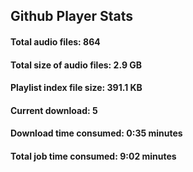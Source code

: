 ## Github Player Stats

#### **Total audio files**: 864

#### **Total size of audio files**: 2.9 GB

#### **Playlist index file size**: 391.1 KB

#### **Current download**: 5

#### **Download time consumed**: 0:35 minutes

#### **Total job time consumed**: 9:02 minutes